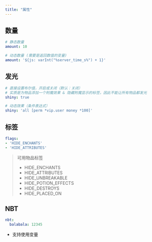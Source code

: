 ```yaml
---
title: "属性"
---
```


## 数量

```yaml
# 静态数量
amount: 10

# 动态数量 (需要是返回数值的变量)
amount: '${js: varInt("%server_time_s%") + 1}'
```

## 发光

```yaml
# 直接设置布尔值，开启或关闭（默认：关闭）
# 实质是为物品添加一个附魔效果 & 隐藏附魔显示的标签，因此不能让所有物品都发光
shiny: true

# 动态效果（条件表达式）
shiny: 'all [perm *vip.user money *100]'
```

## 标签

```yaml
flags:
- 'HIDE_ENCHANTS'
- 'HIDE_ATTRIBUTES'
```

> 可用物品标签
>
> * HIDE\_ENCHANTS
> * HIDE\_ATTRIBUTES
> * HIDE\_UNBREAKABLE
> * HIDE\_POTION\_EFFECTS
> * HIDE\_DESTROYS
> * HIDE\_PLACED\_ON

## NBT

```yaml
nbt:
  balabala: 12345
```

* 支持使用变量

